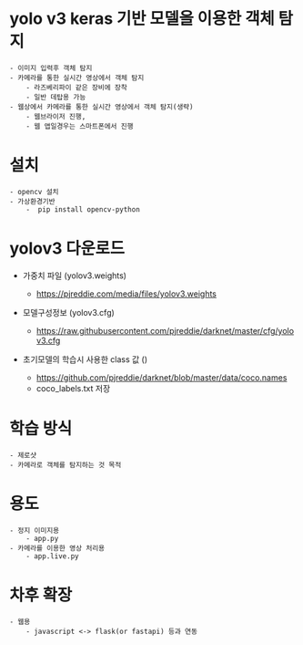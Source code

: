 # yolo v3 keras 기반 모델을 이용한 객체 탐지
    - 이미지 입력후 객체 탐지
    - 카메라를 통한 실시간 영상에서 객체 탐지
        - 라즈베리파이 같은 장비에 장착
        - 일반 데탑용 가능
    - 웹상에서 카메라를 통한 실시간 영상에서 객체 탐지(생략)
        - 웹브라이저 진행,
        - 웹 앱일경우는 스마트폰에서 진행

# 설치
    - opencv 설치
    - 가상환경기반
        -  pip install opencv-python

# yolov3 다운로드
- 가중치 파일  (yolov3.weights)
    - https://pjreddie.com/media/files/yolov3.weights

- 모델구성정보 (yolov3.cfg)
    - https://raw.githubusercontent.com/pjreddie/darknet/master/cfg/yolov3.cfg
    
- 초기모델의 학습시 사용한  class 값 ()
    - https://github.com/pjreddie/darknet/blob/master/data/coco.names
    - coco_labels.txt 저장

# 학습 방식
    - 제로샷
    - 카메라로 객체를 탐지하는 것 목적

# 용도
    - 정지 이미지용
        - app.py
    - 카메라를 이용한 영상 처리용
        - app.live.py

# 차후 확장
    - 웹용
        - javascript <-> flask(or fastapi) 등과 연동